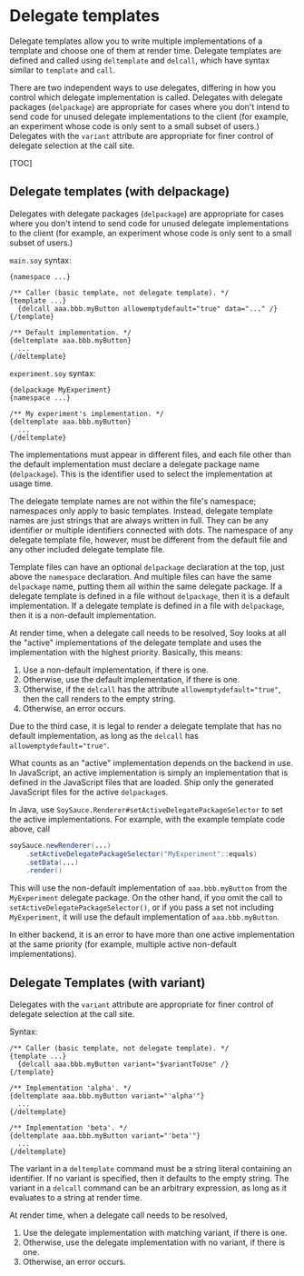 # Delegate templates


Delegate templates allow you to write multiple implementations of a template and
choose one of them at render time. Delegate templates are defined and called
using `deltemplate` and `delcall`, which have syntax similar to `template` and
`call`.

There are two independent ways to use delegates, differing in how you control
which delegate implementation is called. Delegates with delegate packages
(`delpackage`) are appropriate for cases where you don't intend to send code for
unused delegate implementations to the client (for example, an experiment whose
code is only sent to a small subset of users.) Delegates with the `variant`
attribute are appropriate for finer control of delegate selection at the call
site.

[TOC]

## Delegate templates (with delpackage)

Delegates with delegate packages (`delpackage`) are appropriate for cases where
you don't intend to send code for unused delegate implementations to the client
(for example, an experiment whose code is only sent to a small subset of users.)

`main.soy` syntax:

```soy
{namespace ...}

/** Caller (basic template, not delegate template). */
{template ...}
  {delcall aaa.bbb.myButton allowemptydefault="true" data="..." /}
{/template}

/** Default implementation. */
{deltemplate aaa.bbb.myButton}
  ...
{/deltemplate}
```

`experiment.soy` syntax:

```soy
{delpackage MyExperiment}
{namespace ...}

/** My experiment's implementation. */
{deltemplate aaa.bbb.myButton}
  ...
{/deltemplate}
```

The implementations must appear in different files, and each file other than the
default implementation must declare a delegate package name (`delpackage`). This
is the identifier used to select the implementation at usage time.

The delegate template names are not within the file's namespace; namespaces only
apply to basic templates. Instead, delegate template names are just strings that
are always written in full. They can be any identifier or multiple identifiers
connected with dots. The namespace of any delegate template file, however, must
be different from the default file and any other included delegate template
file.

Template files can have an optional `delpackage` declaration at the top, just
above the `namespace` declaration. And multiple files can have the same
`delpackage` name, putting them all within the same delegate package. If a
delegate template is defined in a file without `delpackage`, then it is a
default implementation. If a delegate template is defined in a file with
`delpackage`, then it is a non-default implementation.

At render time, when a delegate call needs to be resolved, Soy looks at all the
"active" implementations of the delegate template and uses the implementation
with the highest priority. Basically, this means:

1.  Use a non-default implementation, if there is one.
2.  Otherwise, use the default implementation, if there is one.
3.  Otherwise, if the `delcall` has the attribute `allowemptydefault="true"`,
    then the call renders to the empty string.
4.  Otherwise, an error occurs.

Due to the third case, it is legal to render a delegate template that has no
default implementation, as long as the `delcall` has `allowemptydefault="true"`.

What counts as an "active" implementation depends on the backend in use. In
JavaScript, an active implementation is simply an implementation that is defined
in the JavaScript files that are loaded. Ship only the generated JavaScript
files for the active `delpackage`s.

In Java, use `SoySauce.Renderer#setActiveDelegatePackageSelector` to set the
active implementations. For example, with the example template code above, call

```java
soySauce.newRenderer(...)
    .setActiveDelegatePackageSelector("MyExperiment"::equals)
    .setData(...)
    .render()
```

This will use the non-default implementation of `aaa.bbb.myButton` from the
`MyExperiment` delegate package. On the other hand, if you omit the call to
`setActiveDelegatePackageSelector()`, or if you pass a set not including
`MyExperiment`, it will use the default implementation of `aaa.bbb.myButton`.

In either backend, it is an error to have more than one active implementation at
the same priority (for example, multiple active non-default implementations).

## Delegate Templates (with variant)

Delegates with the `variant` attribute are appropriate for finer control of
delegate selection at the call site.

Syntax:

```soy
/** Caller (basic template, not delegate template). */
{template ...}
  {delcall aaa.bbb.myButton variant="$variantToUse" /}
{/template}

/** Implementation 'alpha'. */
{deltemplate aaa.bbb.myButton variant="'alpha'"}
  ...
{/deltemplate}

/** Implementation 'beta'. */
{deltemplate aaa.bbb.myButton variant="'beta'"}
  ...
{/deltemplate}
```

The variant in a `deltemplate` command must be a string literal containing an
identifier. If no variant is specified, then it defaults to the empty string.
The variant in a `delcall` command can be an arbitrary expression, as long as it
evaluates to a string at render time.

At render time, when a delegate call needs to be resolved,

1.  Use the delegate implementation with matching variant, if there is one.
2.  Otherwise, use the delegate implementation with no variant, if there is one.
3.  Otherwise, an error occurs.
